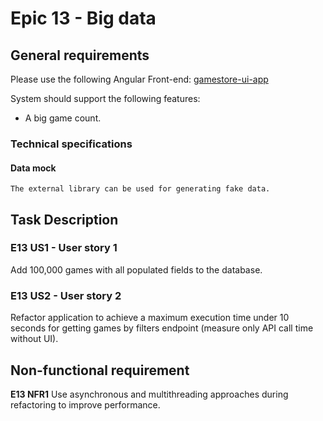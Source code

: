 # Epic 13 - Big data


## General requirements
Please use the following Angular Front-end: [gamestore-ui-app](gamestore-ui-app)  


System should support the following features: 
* A big game count.  

### Technical specifications
#### Data mock
	The external library can be used for generating fake data.

## Task Description

### E13 US1 - User story 1

Add 100,000 games with all populated fields to the database.

### E13 US2 - User story 2
Refactor application to achieve a maximum execution time under 10 seconds for getting games by filters endpoint (measure only API call time without UI).
 
## Non-functional requirement

**E13 NFR1**
Use asynchronous and multithreading approaches during refactoring to improve performance.